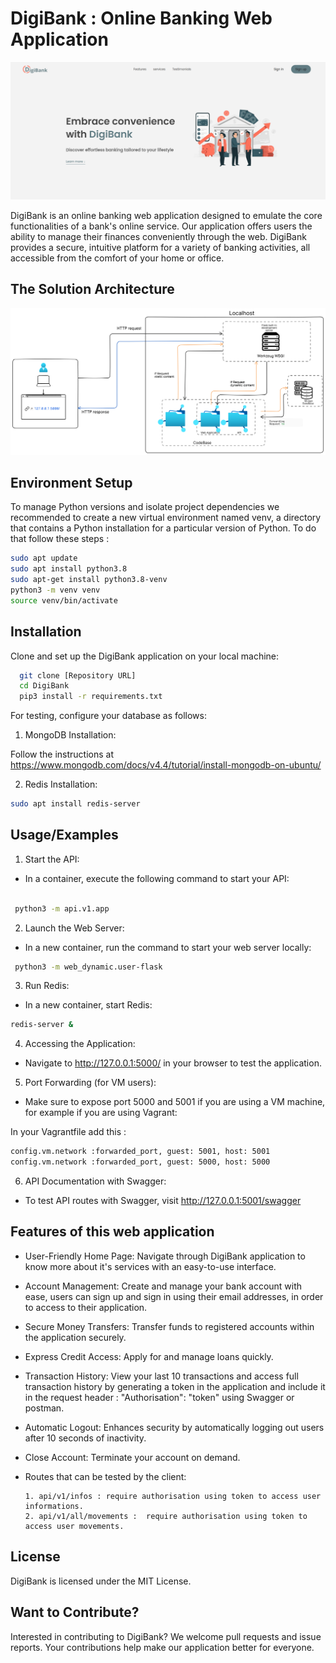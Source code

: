 # DigiBank : Online Banking Web Application
![](web_page_interface.webp)

DigiBank is an online banking web application designed to emulate the core functionalities of a bank's online service. Our application offers users the ability to manage their finances conveniently through the web.  DigiBank provides a secure, intuitive platform for a variety of banking activities, all accessible from the comfort of your home or office.

## The Solution Architecture
![](architecture.png)

## Environment Setup

To manage Python versions and isolate project dependencies we recommended to create a new virtual environment named venv, a directory that contains a Python installation for a particular version of Python.
To do that follow these steps :

```bash
sudo apt update
sudo apt install python3.8
sudo apt-get install python3.8-venv
python3 -m venv venv
source venv/bin/activate
```

## Installation

Clone and set up the DigiBank application on your local machine:

```bash
  git clone [Repository URL]
  cd DigiBank
  pip3 install -r requirements.txt
```
For testing, configure your database as follows:

1. MongoDB Installation:

Follow the instructions at https://www.mongodb.com/docs/v4.4/tutorial/install-mongodb-on-ubuntu/

2. Redis Installation:

```bash
sudo apt install redis-server

```

## Usage/Examples

1. Start the API:

- In a container, execute the following command to start your API:

```bash

 python3 -m api.v1.app

```
2. Launch the Web Server:

- In a new container, run the command to start your web server locally:

```bash
 python3 -m web_dynamic.user-flask

```
3. Run Redis:

- In a new container, start Redis:

```bash
redis-server &

```

4. Accessing the Application:

- Navigate to http://127.0.0.1:5000/ in your browser to test the application.

5. Port Forwarding (for VM users):

- Make sure to expose port 5000 and 5001 if you are using a VM machine, for   example if you are using Vagrant:

In your Vagrantfile add this :

```bash
config.vm.network :forwarded_port, guest: 5001, host: 5001
config.vm.network :forwarded_port, guest: 5000, host: 5000
```


6. API Documentation with Swagger:

- To test API routes with Swagger, visit http://127.0.0.1:5001/swagger

## Features of this web application

- User-Friendly Home Page: 
Navigate through DigiBank application to know more about it's services with an easy-to-use interface.

- Account Management: 
 Create and manage your bank account with ease, users can sign up and sign in using their email addresses, in order to access to their application.

- Secure Money Transfers:
 Transfer funds to registered accounts within the application securely.

- Express Credit Access:
 Apply for and manage loans quickly.

- Transaction History: 
 View your last 10 transactions and access full  transaction history by generating a token in the application and include it in the request header : "Authorisation": "token" using Swagger or postman.

- Automatic Logout:
 Enhances security by automatically logging out users after 10 seconds of inactivity.

- Close Account: 
 Terminate your account on demand.

- Routes that can be tested by the client:

      1. api/v1/infos : require authorisation using token to access user informations.
      2. api/v1/all/movements :  require authorisation using token to access user movements.

## License

DigiBank is licensed under the MIT License.

## Want to Contribute?

Interested in contributing to DigiBank? We welcome pull requests and issue reports. Your contributions help make our application better for everyone.